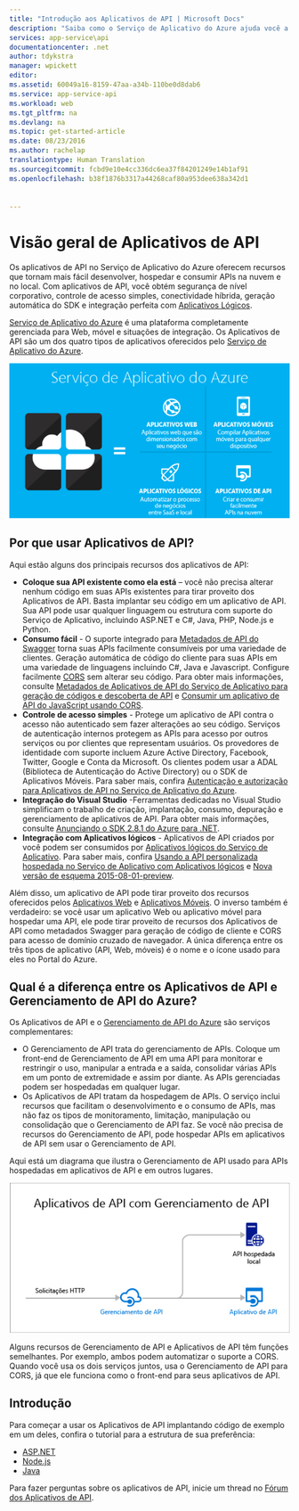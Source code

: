```yaml
---
title: "Introdução aos Aplicativos de API | Microsoft Docs"
description: "Saiba como o Serviço de Aplicativo do Azure ajuda você a desenvolver, hospedar e consumir APIs RESTful."
services: app-service\api
documentationcenter: .net
author: tdykstra
manager: wpickett
editor: 
ms.assetid: 60049a16-8159-47aa-a34b-110be0d8dab6
ms.service: app-service-api
ms.workload: web
ms.tgt_pltfrm: na
ms.devlang: na
ms.topic: get-started-article
ms.date: 08/23/2016
ms.author: rachelap
translationtype: Human Translation
ms.sourcegitcommit: fcbd9e10e4cc336dc6ea37f84201249e14b1af91
ms.openlocfilehash: b38f1876b3317a44268caf80a953dee638a342d1


---
```

# <a name="api-apps-overview"></a>Visão geral de Aplicativos de API
Os aplicativos de API no Serviço de Aplicativo do Azure oferecem recursos que tornam mais fácil desenvolver, hospedar e consumir APIs na nuvem e no local. Com aplicativos de API, você obtém segurança de nível corporativo, controle de acesso simples, conectividade híbrida, geração automática do SDK e integração perfeita com [Aplicativos Lógicos](../app-service-logic/app-service-logic-what-are-logic-apps.md).

[Serviço de Aplicativo do Azure](../app-service/app-service-value-prop-what-is.md) é uma plataforma completamente gerenciada para Web, móvel e situações de integração. Os Aplicativos de API são um dos quatro tipos de aplicativos oferecidos pelo [Serviço de Aplicativo do Azure](../app-service/app-service-value-prop-what-is.md).

![Tipos de aplicativos no Serviço de Aplicativo do Azure](./media/app-service-api-apps-why-best-platform/appservicesuite.png)

## <a name="why-use-api-apps"></a>Por que usar Aplicativos de API?
Aqui estão alguns dos principais recursos dos aplicativos de API:

* **Coloque sua API existente como ela está** – você não precisa alterar nenhum código em suas APIs existentes para tirar proveito dos Aplicativos de API. Basta implantar seu código em um aplicativo de API. Sua API pode usar qualquer linguagem ou estrutura com suporte do Serviço de Aplicativo, incluindo ASP.NET e C#, Java, PHP, Node.js e Python.
* **Consumo fácil** - O suporte integrado para [Metadados de API do Swagger](http://swagger.io/) torna suas APIs facilmente consumíveis por uma variedade de clientes.  Geração automática de código do cliente para suas APIs em uma variedade de linguagens incluindo C#, Java e Javascript. Configure facilmente [CORS](app-service-api-cors-consume-javascript.md) sem alterar seu código. Para obter mais informações, consulte [Metadados de Aplicativos de API do Serviço de Aplicativo para geração de códigos e descoberta de API](app-service-api-metadata.md) e [Consumir um aplicativo de API do JavaScript usando CORS](app-service-api-cors-consume-javascript.md). 
* **Controle de acesso simples** - Protege um aplicativo de API contra o acesso não autenticado sem fazer alterações ao seu código. Serviços de autenticação internos protegem as APIs para acesso por outros serviços ou por clientes que representam usuários. Os provedores de identidade com suporte incluem Azure Active Directory, Facebook, Twitter, Google e Conta da Microsoft. Os clientes podem usar a ADAL (Biblioteca de Autenticação do Active Directory) ou o SDK de Aplicativos Móveis. Para saber mais, confira [Autenticação e autorização para Aplicativos de API no Serviço de Aplicativo do Azure](app-service-api-authentication.md).
* **Integração do Visual Studio** -Ferramentas dedicadas no Visual Studio simplificam o trabalho de criação, implantação, consumo, depuração e gerenciamento de aplicativos de API. Para obter mais informações, consulte [Anunciando o SDK 2.8.1 do Azure para .NET](https://azure.microsoft.com/blog/announcing-azure-sdk-2-8-1-for-net/).
* **Integração com Aplicativos lógicos** - Aplicativos de API criados por você podem ser consumidos por [Aplicativos lógicos do Serviço de Aplicativo](../app-service-logic/app-service-logic-what-are-logic-apps.md).  Para saber mais, confira [Usando a API personalizada hospedada no Serviço de Aplicativo com Aplicativos lógicos](../app-service-logic/app-service-logic-custom-hosted-api.md) e [Nova versão de esquema 2015-08-01-preview](../app-service-logic/app-service-logic-schema-2015-08-01.md).

Além disso, um aplicativo de API pode tirar proveito dos recursos oferecidos pelos [Aplicativos Web](../app-service-web/app-service-web-overview.md) e [Aplicativos Móveis](../app-service-mobile/app-service-mobile-value-prop.md). O inverso também é verdadeiro: se você usar um aplicativo Web ou aplicativo móvel para hospedar uma API, ele pode tirar proveito de recursos dos Aplicativos de API como metadados Swagger para geração de código de cliente e CORS para acesso de domínio cruzado de navegador. A única diferença entre os três tipos de aplicativo (API, Web, móveis) é o nome e o ícone usado para eles no Portal do Azure.

## <a name="whats-the-difference-between-api-apps-and-azure-api-management"></a>Qual é a diferença entre os Aplicativos de API e Gerenciamento de API do Azure?
Os Aplicativos de API e o [Gerenciamento de API do Azure](../api-management/api-management-key-concepts.md) são serviços complementares:

* O Gerenciamento de API trata do gerenciamento de APIs. Coloque um front-end de Gerenciamento de API em uma API para monitorar e restringir o uso, manipular a entrada e a saída, consolidar várias APIs em um ponto de extremidade e assim por diante. As APIs gerenciadas podem ser hospedadas em qualquer lugar.
* Os Aplicativos de API tratam da hospedagem de APIs. O serviço inclui recursos que facilitam o desenvolvimento e o consumo de APIs, mas não faz os tipos de monitoramento, limitação, manipulação ou consolidação que o Gerenciamento de API faz. Se você não precisa de recursos do Gerenciamento de API, pode hospedar APIs em aplicativos de API sem usar o Gerenciamento de API.

Aqui está um diagrama que ilustra o Gerenciamento de API usado para APIs hospedadas em aplicativos de API e em outros lugares.

![Gerenciamento de API do Azure e Aplicativos de API](./media/app-service-api-apps-why-best-platform/apia-apim.png)

Alguns recursos de Gerenciamento de API e Aplicativos de API têm funções semelhantes.  Por exemplo, ambos podem automatizar o suporte a CORS. Quando você usa os dois serviços juntos, usa o Gerenciamento de API para CORS, já que ele funciona como o front-end para seus aplicativos de API. 

## <a name="getting-started"></a>Introdução
Para começar a usar os Aplicativos de API implantando código de exemplo em um deles, confira o tutorial para a estrutura de sua preferência:

* [ASP.NET](app-service-api-dotnet-get-started.md) 
* [Node.js](app-service-api-nodejs-api-app.md) 
* [Java](app-service-api-java-api-app.md) 

Para fazer perguntas sobre os aplicativos de API, inicie um thread no [Fórum dos Aplicativos de API](https://social.msdn.microsoft.com/Forums/en-US/home?forum=AzureAPIApps). 




<!--HONumber=Dec16_HO2-->


